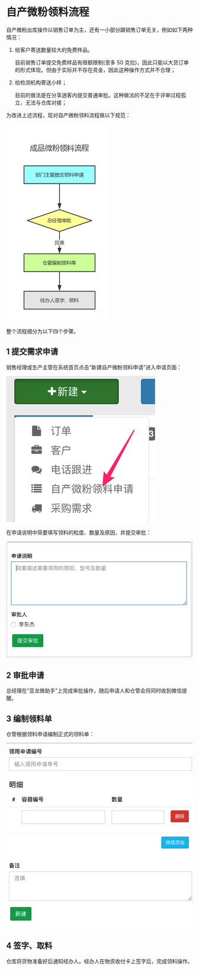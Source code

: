 # 自产微粉领料流程

自产微粉出库操作以销售订单为主，还有一小部分跟销售订单无关，例如如下两种情况：

1. 给客户寄送数量较大的免费样品。
   
   目前销售订单提交免费样品有限额限制(至多 50 克拉)，因此只能以大货订单的形式体现。但由于实际并不存在资金，因此这种操作方式并不合理；

2. 给检测机构寄送小样； 
   
   目前的做法是在分享逍客内提交普通审批。这种做法的不足在于评审过程孤立，无法与仓库对接；


为改进上述流程，现对自产微粉领料流程做以下规范：

![流程图](images/picking-flow.png)

整个流程细分为以下四个步骤。

## 1 提交需求申请

销售经理或生产主管在系统首页点击“新建自产微粉领料申请”进入申请页面：

![新建需求申请入口位置](images/picking-audit-entrance.png)

在申请说明中简要填写领料的粒度、数量及原因，并提交审批：

![新建需求申请](images/picking-create-audit.png)

## 2 审批申请

总经理在“亚龙微助手”上完成审批操作，随后申请人和仓管会将同时收到微信提醒。

## 3 编制领料单

仓管根据领料申请编制正式的领料单：

![新建领料单](images/picking-create.png)

## 4 签字、取料

仓库将货物准备好后通知经办人。经办人在物资收付卡上签字后，完成领料操作。
